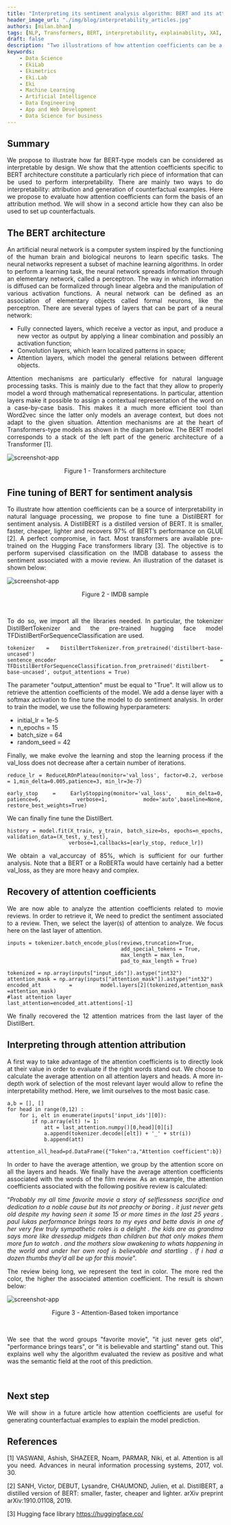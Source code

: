 ```yaml
---
title: "Interpreting its sentiment analysis algorithm: BERT and its attention coefficients (1/2)"
header_image_url: "./img/blog/interpretability_articles.jpg"
authors: [milan.bhan]
tags: [NLP, Transformers, BERT, interpretability, explainability, XAI, attention]
draft: false
description: "Two illustrations of how attention coefficients can be a source of interpretability"
keywords:
    - Data Science
    - EkiLab
    - Ekimetrics
    - Eki.Lab
    - Eki
    - Machine Learning
    - Artificial Intelligence
    - Data Engineering
    - App and Web Development
    - Data Science for business
---
```





<!-- import useBaseUrl from "@docusaurus/useBaseUrl";

<link rel="stylesheet" href="{useBaseUrl('katex/katex.min.css')}" />
 -->
<!--truncate-->



## Summary
<div align="justify"> 

We propose to illustrate how far BERT-type models can be considered as interpretable by design. We show that the attention coefficients specific to BERT architecture constitute a particularly rich piece of information that can be used to perform interpretability. There are mainly two ways to do interpretability: attribution and generation of counterfactual examples. Here we propose to evaluate how attention coefficients can form the basis of an attribution method. We will show in a second article how they can also be used to set up counterfactuals. 
</div>


## The BERT architecture

<div align="justify"> 

An artificial neural network is a computer system inspired by the functioning of the human brain and biological neurons to learn specific tasks. The neural networks represent a subset of machine learning algorithms. In order to perform a learning task, the neural network spreads information through an elementary network, called a perceptron. The way in which information is diffused can be formalized through linear algebra and the manipulation of various activation functions. A neural network can be defined as an association of elementary objects called formal neurons, like the perceptron. There are several types of layers that can be part of a neural network:

- Fully connected layers, which receive a vector as input, and produce a new vector as output by applying a linear combination and possibly an activation function;
- Convolution layers, which learn localized patterns in space;
- Attention layers, which model the general relations between different objects.

</div>



<div align="justify"> 

Attention mechanisms are particularly effective for natural language processing tasks. This is mainly due to the fact that they allow to properly model a word through mathematical representations. In particular, attention layers make it possible to assign a contextual representation of the word on a case-by-case basis. This makes it a much more efficient tool than Word2vec since the latter only models an average context, but does not adapt to the given situation. Attention mechanisms are at the heart of Transformers-type models as shown in the diagram below. The BERT model corresponds to a stack of the left part of the generic architecture of a Transformer [1].

 ![screenshot-app](img/Interpretability_sentiment_analysis/part_I/Image_2.jpg)
<div align="center"> Figure 1 - Transformers architecture</div>

</div>






 ## Fine tuning of BERT for sentiment analysis

 <div align="justify"> 

To illustrate how attention coefficients can be a source of interpretability in natural language processing, we propose to fine tune a DistilBERT for sentiment analysis. A DistilBERT is a distilled version of BERT. It is smaller, faster, cheaper, lighter and recovers 97% of BERT’s performance on GLUE [2]. A perfect compromise, in fact. Most transformers are available pre-trained on the Hugging Face transformers library [3]. The objective is to perform supervised classification on the IMDB database to assess the sentiment associated with a movie review. An illustration of the dataset is shown below:


 ![screenshot-app](img/Interpretability_sentiment_analysis/part_I/Image_3.jpg)
 <div align="center"> Figure 2 - IMDB sample</div>

<p>&nbsp;</p>
 To do so, we import all the libraries needed.  In particular, the tokenizer DistilBertTokenizer and the pre-trained hugging face model TFDistilBertForSequenceClassification are used.

 ```
tokenizer = DistilBertTokenizer.from_pretrained('distilbert-base-uncased')
sentence_encoder = TFDistilBertForSequenceClassification.from_pretrained('distilbert-base-uncased', output_attentions = True)
```


The parameter "output_attention" must be equal to "True". It will allow us to retrieve the attention coefficients of the model. We add a dense layer with a softmax activation to fine tune the model to do sentiment analysis. In order to train the model, we use the following hyperparameters:

- initial_lr  = 1e-5
- n_epochs    = 15
- batch_size  = 64
- random_seed = 42

Finally, we make evolve the learning and stop the learning process if the val_loss does not decrease after a certain number of iterations. 

```
reduce_lr = ReduceLROnPlateau(monitor='val_loss', factor=0.2, verbose = 1,min_delta=0.005,patience=3, min_lr=3e-7)

early_stop = EarlyStopping(monitor='val_loss', min_delta=0, patience=6, verbose=1, mode='auto',baseline=None, restore_best_weights=True)
```

We can finally fine tune the DistilBert.
```
history = model.fit(X_train, y_train, batch_size=bs, epochs=n_epochs, validation_data=(X_test, y_test), 
                    verbose=1,callbacks=[early_stop, reduce_lr])
```

We obtain a val_accurcay of 85%, which is sufficient for our further analysis. Note that a BERT or a RoBERTa would have certainly had a better val_loss, as they are more heavy and complex.

## Recovery of attention coefficients
We are now able to analyze the attention coefficients related to movie reviews. In order to retrieve it, We need to predict the sentiment associated to a review.
Then, we select the layer(s) of attention to analyze. We focus here on the last layer of attention.

```
inputs = tokenizer.batch_encode_plus(reviews,truncation=True, 
                                     add_special_tokens = True, 
                                     max_length = max_len, 
                                     pad_to_max_length = True)

tokenized = np.array(inputs["input_ids"]).astype("int32")
attention_mask = np.array(inputs["attention_mask"]).astype("int32")
encoded_att = model.layers[2](tokenized,attention_mask =attention_mask)
#last attention layer
last_attention=encoded_att.attentions[-1]
```

We finally recovered the 12 attention matrices from the last layer of the DistilBert.

## Interpreting through attention attribution
A first way to take advantage of the attention coefficients is to directly look at their value in order to evaluate if the right words stand out. We choose to calculate the average attention on all attention layers and heads. A more in-depth work of selection of the most relevant layer would allow to refine the interpretability method. Here, we limit ourselves to the most basic case.

```
a,b = [], []
for head in range(0,12) :
    for i, elt in enumerate(inputs['input_ids'][0]):
        if np.array(elt) != 1:
            att = last_attention.numpy()[0,head][0][i]
            a.append(tokenizer.decode([elt]) + '_' + str(i))
            b.append(att)
            
attention_all_head=pd.DataFrame({"Token":a,"Attention coefficient":b})
```

In order to have the average attention, we group by the attention score on all the layers and heads.
We finally have the average attention coefficients associated with the words of the film review. As an example, the attention coefficients associated with the following positive review is calculated:

“_Probably my all time favorite movie a story of selflessness sacrifice and dedication to a noble cause but its not preachy or boring . it just never gets old despite my having seen it some 15 or more times in the last 25 years . paul lukas performance brings tears to my eyes and bette davis in one of her very few truly sympathetic roles is a delight . the kids are as grandma says more like dressedup midgets than children but that only makes them more fun to watch . and the mothers slow awakening to whats happening in the world and under her own roof is believable and startling . if i had a dozen thumbs they’d all be up for this movie_".

The review being long, we represent the text in color. The more red the color, the higher the associated attention coefficient. The result is shown below:

 ![screenshot-app](img/Interpretability_sentiment_analysis/part_I/Image_4.jpg)
 <div align="center"> Figure 3 - Attention-Based token importance</div>
 <p>&nbsp;</p>
We see that the word groups "favorite movie", "it just never gets old", "performance brings tears", or "it is believable and startling" stand out. This explains well why the algorithm evaluated the review as positive and what was the semantic field at the root of this prediction.

<p>&nbsp;</p>

## Next step
We will show in a future article how attention coefficients are useful for generating counterfactual examples to explain the model prediction.


## References

[1] VASWANI, Ashish, SHAZEER, Noam, PARMAR, Niki, et al. Attention is all you need. Advances in neural information processing systems, 2017, vol. 30.

[2] SANH, Victor, DEBUT, Lysandre, CHAUMOND, Julien, et al. DistilBERT, a distilled version of BERT: smaller, faster, cheaper and lighter. arXiv preprint arXiv:1910.01108, 2019.

[3] Hugging face library https://huggingface.co/


</div>


